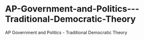 # AP-Government-and-Politics---Traditional-Democratic-Theory
AP Government and Politics - Traditional Democratic Theory
